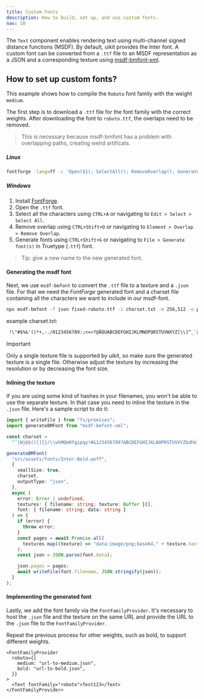 ```yaml
---
title: Custom Fonts
description: How to build, set up, and use custom fonts.
nav: 10
---
```


The `Text` component enables rendering text using multi-channel signed distance functions (MSDF). By default, uikit provides the Inter font. A custom font can be converted from a `.ttf` file to an MSDF representation as a JSON and a corresponding texture using [msdf-bmfont-xml](https://www.npmjs.com/package/msdf-bmfont-xml).

## How to set up custom fonts?

This example shows how to compile the `Roboto` font family with the weight `medium`.

The first step is to download a `.ttf` file for the font family with the correct weights. After downloading the font to `roboto.ttf`, the overlaps need to be removed.

> This is necessary because msdf-bmfont has a problem with overlapping paths, creating weird artificats.

##### Linux
```bash
fontforge -lang=ff -c 'Open($1); SelectAll(); RemoveOverlap(); Generate($2)' roboto.ttf fixed-roboto.ttf 
```

##### Windows
1. Install [FontForge](https://fontforge.org/en-US/downloads/windows-dl/).
2. Open the `.ttf` font.
3. Select all the characters using `CTRL+A` or navigating to `Edit > Select > Select All`.
4. Remove overlap using `CTRL+Shift+O` or navigating to `Element > Overlap > Remove Overlap`.
5. Generate fonts using `CTRL+Shift+G` or navigating to `File > Generate font(s)` in Truetype (`.ttf`) font.
> Tip: give a new name to the new generated font.

#### Generating the msdf font
Next, we use `msdf-bmfont` to convert the `.ttf` file to a texture and a `.json` file. For that we need the *FontForge* generated font and a charset file containing all the characters we want to include in our msdf-font.

```bash
npx msdf-bmfont -f json fixed-roboto.ttf -i charset.txt -m 256,512 -o public/roboto -s 48
```

example charset.txt:
```txt
 !\"#$%&'()*+,-./0123456789:;<=>?@ÄÖÜABCDEFGHIJKLMNOPQRSTUVWXYZ[\\]^_`äöüabcdefghijklmnopqrstuvwxyz{|}~ß§
```

> [!IMPORTANT]
> Only a single texture file is supported by uikit, so make sure the generated texture is a single file. Otherwise adjust the texture by increasing the resolution or by decreasing the font size.

#### Inlining the texture
If you are using some kind of hashes in your filenames, you won't be able to use the separate texture. In that case you need to inline the texture in the `.json` file. Here's a sample script to do it:
```ts showLineNumbers
import { writeFile } from "fs/promises";
import generateBMFont from "msdf-bmfont-xml";

const charset =
  "’|Wj@$()[]{}/\\w%MQm0fgipqy!#&123456789?ABCDEFGHIJKLNOPRSTUVXYZbdhkl;t<>aceos:nruvxz~+=_^*-\"',`. €£";

generateBMFont(
  "src/assets/fonts/Inter-Bold.woff",
  {
    smallSize: true,
    charset,
    outputType: "json",
  },
  async (
    error: Error | undefined,
    textures: { filename: string; texture: Buffer }[],
    font: { filename: string; data: string }
  ) => {
    if (error) {
      throw error;
    }
    const pages = await Promise.all(
      textures.map((texture) => "data:image/png;base64," + texture.texture.toString("base64"))
    );
    const json = JSON.parse(font.data);

    json.pages = pages;
    await writeFile(font.filename, JSON.stringify(json));
  }
);
```


#### Implementing the generated font
Lastly, we add the font family via the `FontFamilyProvider`. It's necessary to host the `.json` file and the texture on the same URL and provide the URL to the `.json` file to the  `FontFamilyProvider`.

Repeat the previous process for other weights, such as bold, to support different weights.

```tsx showLineNumbers
<FontFamilyProvider
  roboto={{
    medium: "url-to-medium.json",
    bold: "url-to-bold.json",
  }}
>
  <Text fontFamily="roboto">Test123</Text>
</FontFamilyProvider>
```
